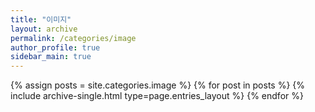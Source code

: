 ```yaml
---
title: "이미지"
layout: archive
permalink: /categories/image
author_profile: true
sidebar_main: true
---
```



{% assign posts = site.categories.image %}
{% for post in posts %} {% include archive-single.html type=page.entries_layout %} {% endfor %}
